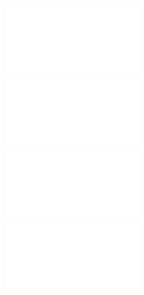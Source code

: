 ![@](steps/prompt.51a19438.md)

![@](steps/file.f79e1164.md)

![@](steps/file.b12da5c0.md)

![@](steps/file.9b2c6338.md)